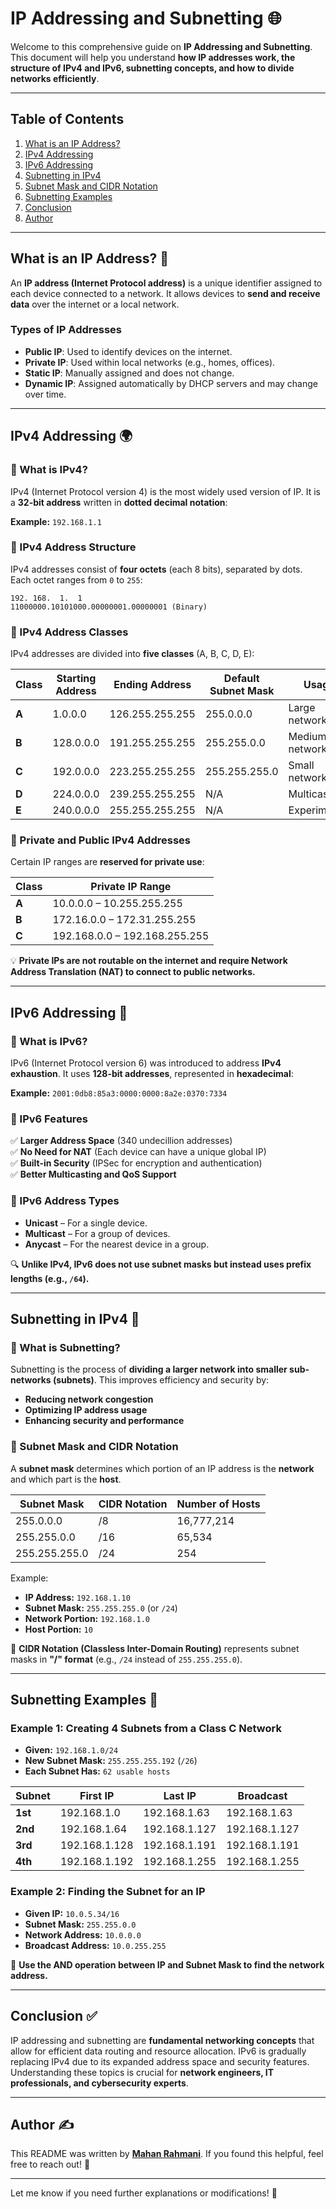 # IP Addressing and Subnetting 🌐  

Welcome to this comprehensive guide on **IP Addressing and Subnetting**. This document will help you understand **how IP addresses work, the structure of IPv4 and IPv6, subnetting concepts, and how to divide networks efficiently**.  

---

## Table of Contents  
1. [What is an IP Address?](#what-is-an-ip-address)  
2. [IPv4 Addressing](#ipv4-addressing)  
3. [IPv6 Addressing](#ipv6-addressing)  
4. [Subnetting in IPv4](#subnetting-in-ipv4)  
5. [Subnet Mask and CIDR Notation](#subnet-mask-and-cidr-notation)  
6. [Subnetting Examples](#subnetting-examples)  
7. [Conclusion](#conclusion)  
8. [Author](#author)  

---

## What is an IP Address? 📜  

An **IP address (Internet Protocol address)** is a unique identifier assigned to each device connected to a network. It allows devices to **send and receive data** over the internet or a local network.  

### Types of IP Addresses  
- **Public IP**: Used to identify devices on the internet.  
- **Private IP**: Used within local networks (e.g., homes, offices).  
- **Static IP**: Manually assigned and does not change.  
- **Dynamic IP**: Assigned automatically by DHCP servers and may change over time.  

---

## IPv4 Addressing 🌍  

### 🔹 What is IPv4?  
IPv4 (Internet Protocol version 4) is the most widely used version of IP. It is a **32-bit address** written in **dotted decimal notation**:  

**Example:** `192.168.1.1`  

### 🔹 IPv4 Address Structure  
IPv4 addresses consist of **four octets** (each 8 bits), separated by dots. Each octet ranges from `0` to `255`:  

```
192. 168.  1.  1  
11000000.10101000.00000001.00000001 (Binary)
```

### 🔹 IPv4 Address Classes  
IPv4 addresses are divided into **five classes** (A, B, C, D, E):  

| Class | Starting Address | Ending Address | Default Subnet Mask | Usage |  
|-------|----------------|---------------|---------------------|--------|  
| **A** | 1.0.0.0        | 126.255.255.255 | 255.0.0.0          | Large networks |  
| **B** | 128.0.0.0      | 191.255.255.255 | 255.255.0.0        | Medium networks |  
| **C** | 192.0.0.0      | 223.255.255.255 | 255.255.255.0      | Small networks |  
| **D** | 224.0.0.0      | 239.255.255.255 | N/A                 | Multicasting |  
| **E** | 240.0.0.0      | 255.255.255.255 | N/A                 | Experimental |  

### 🔹 Private and Public IPv4 Addresses  
Certain IP ranges are **reserved for private use**:  

| Class | Private IP Range |  
|-------|-----------------|  
| **A** | 10.0.0.0 – 10.255.255.255 |  
| **B** | 172.16.0.0 – 172.31.255.255 |  
| **C** | 192.168.0.0 – 192.168.255.255 |  

💡 **Private IPs are not routable on the internet and require Network Address Translation (NAT) to connect to public networks.**  

---

## IPv6 Addressing 🔢  

### 🔹 What is IPv6?  
IPv6 (Internet Protocol version 6) was introduced to address **IPv4 exhaustion**. It uses **128-bit addresses**, represented in **hexadecimal**:  

**Example:** `2001:0db8:85a3:0000:0000:8a2e:0370:7334`  

### 🔹 IPv6 Features  
✅ **Larger Address Space** (340 undecillion addresses)  
✅ **No Need for NAT** (Each device can have a unique global IP)  
✅ **Built-in Security** (IPSec for encryption and authentication)  
✅ **Better Multicasting and QoS Support**  

### 🔹 IPv6 Address Types  
- **Unicast** – For a single device.  
- **Multicast** – For a group of devices.  
- **Anycast** – For the nearest device in a group.  

🔍 **Unlike IPv4, IPv6 does not use subnet masks but instead uses prefix lengths (e.g., `/64`).**  

---

## Subnetting in IPv4 📏  

### 🔹 What is Subnetting?  
Subnetting is the process of **dividing a larger network into smaller sub-networks (subnets)**. This improves efficiency and security by:  
- **Reducing network congestion**  
- **Optimizing IP address usage**  
- **Enhancing security and performance**  

### 🔹 Subnet Mask and CIDR Notation  
A **subnet mask** determines which portion of an IP address is the **network** and which part is the **host**.  

| Subnet Mask | CIDR Notation | Number of Hosts |  
|-------------|--------------|-----------------|  
| 255.0.0.0 | /8 | 16,777,214 |  
| 255.255.0.0 | /16 | 65,534 |  
| 255.255.255.0 | /24 | 254 |  

Example:  
- **IP Address:** `192.168.1.10`  
- **Subnet Mask:** `255.255.255.0` (or `/24`)  
- **Network Portion:** `192.168.1.0`  
- **Host Portion:** `10`  

🔹 **CIDR Notation (Classless Inter-Domain Routing)** represents subnet masks in **"/" format** (e.g., `/24` instead of `255.255.255.0`).  

---

## Subnetting Examples 🔢  

### Example 1: Creating 4 Subnets from a Class C Network  
- **Given:** `192.168.1.0/24`  
- **New Subnet Mask:** `255.255.255.192` (`/26`)  
- **Each Subnet Has:** `62 usable hosts`  

| Subnet | First IP | Last IP | Broadcast |  
|--------|---------|---------|-----------|  
| **1st** | 192.168.1.0 | 192.168.1.63 | 192.168.1.63 |  
| **2nd** | 192.168.1.64 | 192.168.1.127 | 192.168.1.127 |  
| **3rd** | 192.168.1.128 | 192.168.1.191 | 192.168.1.191 |  
| **4th** | 192.168.1.192 | 192.168.1.255 | 192.168.1.255 |  

### Example 2: Finding the Subnet for an IP  
- **Given IP:** `10.0.5.34/16`  
- **Subnet Mask:** `255.255.0.0`  
- **Network Address:** `10.0.0.0`  
- **Broadcast Address:** `10.0.255.255`  

🔹 **Use the AND operation between IP and Subnet Mask to find the network address.**  

---

## Conclusion ✅  

IP addressing and subnetting are **fundamental networking concepts** that allow for efficient data routing and resource allocation. IPv6 is gradually replacing IPv4 due to its expanded address space and security features. Understanding these topics is crucial for **network engineers, IT professionals, and cybersecurity experts**.  

---

## Author ✍️  
This README was written by **[Mahan Rahmani](https://github.com/Mahan-Rahmani)**. If you found this helpful, feel free to reach out! 🚀  

---

Let me know if you need further explanations or modifications! 🚀